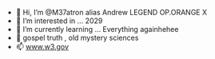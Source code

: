 - 👋 Hi, I’m @M37atron alias Andrew LEGEND OP.ORANGE X
- 👀 I’m interested in ... 2029
- 🌱 I’m currently learning ... Everything againhehee
- 💞️ gospel truth , old mystery sciences
- 📫 www.w3.gov

<!---
M37atron/M37atron is a ✨ special ✨ repository because its `README.md` (this file) appears on your GitHub profile.
You can click the Preview link to take a look at your changes.
--->
